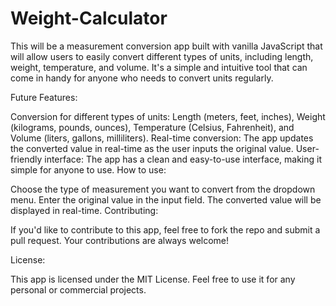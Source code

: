 # Weight-Calculator

This will be a measurement conversion app built with vanilla JavaScript that will allow users to easily convert different types of units, including length, weight, temperature, and volume. It's a simple and intuitive tool that can come in handy for anyone who needs to convert units regularly.

Future Features:

Conversion for different types of units: Length (meters, feet, inches), Weight (kilograms, pounds, ounces), Temperature (Celsius, Fahrenheit), and Volume (liters, gallons, milliliters).
Real-time conversion: The app updates the converted value in real-time as the user inputs the original value.
User-friendly interface: The app has a clean and easy-to-use interface, making it simple for anyone to use.
How to use:

Choose the type of measurement you want to convert from the dropdown menu.
Enter the original value in the input field.
The converted value will be displayed in real-time.
Contributing:

If you'd like to contribute to this app, feel free to fork the repo and submit a pull request. Your contributions are always welcome!

License:

This app is licensed under the MIT License. Feel free to use it for any personal or commercial projects.





